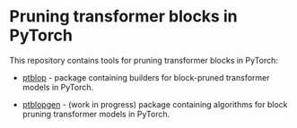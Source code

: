 # Pruning transformer blocks in PyTorch

This repository contains tools for pruning transformer blocks in PyTorch:

* [ptblop](./ptblop) - package containing builders for block-pruned transformer models in PyTorch.

* [ptblopgen](./ptblopgen) - (work in progress) package containing algorithms for block pruning transformer models in PyTorch.
